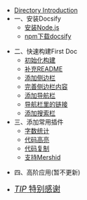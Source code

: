 - [Directory Introduction](/README "Docsify Tutorial")
- 一、安装Docsify
  - [安装Node.js](./zh-cn/安装Node_js "Docsify Tutorial")
  - [npm下载docsify](./zh-cn/npm下载docsify "Docsify Tutorial")

* 二、快速构建First Doc
  * [初始化构建](./zh-cn/初始化构建 "Docsify Tutorial")
  * [补充README](./zh-cn/补充README "Docsify Tutorial")
  * [添加侧边栏](./zh-cn/添加侧边栏 "Docsify Tutorial")
  * [完善侧边栏内容](./zh-cn/完善侧边栏内容 "Docsify Tutorial")
  * [添加导航栏](./zh-cn/添加导航栏 "Docsify Tutorial")
  * [导航栏里的链接](./zh-cn/导航栏里的链接 "Docsify Tutorial")
  * [添加搜索栏](./zh-cn/添加搜索栏 "Docsify Tutorial")
* 三、添加常用插件
  * [字数统计](./zh-cn/字数统计 "Docsify Tutorial")
  * [代码高亮](./zh-cn/代码高亮 "Docsify Tutorial")
  * [代码复制](./zh-cn/代码复制 "Docsify Tutorial")
  * [支持Mershid](./zh-cn/支持Mershid "Docsify Tutorial")

- 四、高阶应用(暂不更新)



- [<font size=4>_TIP_ 特别感谢</font>](./zh-cn/特别感谢 "Docsify Tutorial")